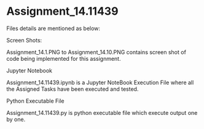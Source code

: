 # Assignment_14.11439

Files details are mentioned as below:

Screen Shots:

Assignment_14.1.PNG to Assignment_14.10.PNG contains screen shot of code being implemented for this assignment.

Jupyter Notebook

Assignment_14.11439.ipynb is a Jupyter NoteBook Execution File where all the Assigned Tasks have been executed and tested.

Python Executable File

Assignment_14.11439.py is python executable file which execute output one by one.
